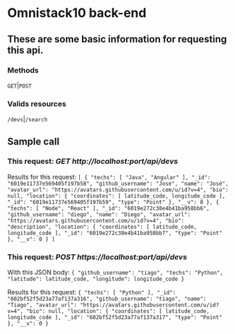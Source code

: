 # Omnistack10 back-end

## These are some basic information for requesting this api.

### Methods
`GET`|`POST`

### Valids resources
`/devs`|`/search`

## Sample call
### This request: *GET http://localhost:port/api/devs*

Results for this request:
`[
  {
    "techs": [
      "Java",
      "Angular"
    ],
    "_id": "6019e11737e569405f197b58",
    "github_username": "José",
    "name": "José",
    "avatar_url": "https://avatars.githubusercontent.com/u/id?v=4",
    "bio": null,
    "location": {
      "coordinates": [
        latitude_code,
        longitude_code
      ],
      "_id": "6019e11737e569405f197b59",
      "type": "Point"
    },
    "__v": 0
  },
  {
    "techs": [
      "Node",
      "React"
    ],
    "_id": "6019e272c38e4b41ba958bb6",
    "github_username": "diego",
    "name": "Diego",
    "avatar_url": "https://avatars.githubusercontent.com/u/id?v=4",
    "bio": "description",
    "location": {
      "coordinates": [
        latitude_code,
        longitude_code
      ],
      "_id": "6019e272c38e4b41ba958bb7",
      "type": "Point"
    },
    "__v": 0
  }
  ]`

### This request: *POST https://localhost:port/api/devs*
With this JSON body: 
`{
  "github_username": "tiago",
	"techs": "Python",
	"latitude": latitude_code,
	"longitude": longitude_code
}`

Results for this request:
`{
  "techs": [
    "Python"
  ],
  "_id": "602bf52f5d23a77af137a316",
  "github_username": "tiago",
  "name": "Tiago",
  "avatar_url": "https://avatars.githubusercontent.com/u/id?v=4",
  "bio": null,
  "location": {
    "coordinates": [
      latitude_code,
      longitude_code
    ],
    "_id": "602bf52f5d23a77af137a317",
    "type": "Point"
  },
  "__v": 0
}`
